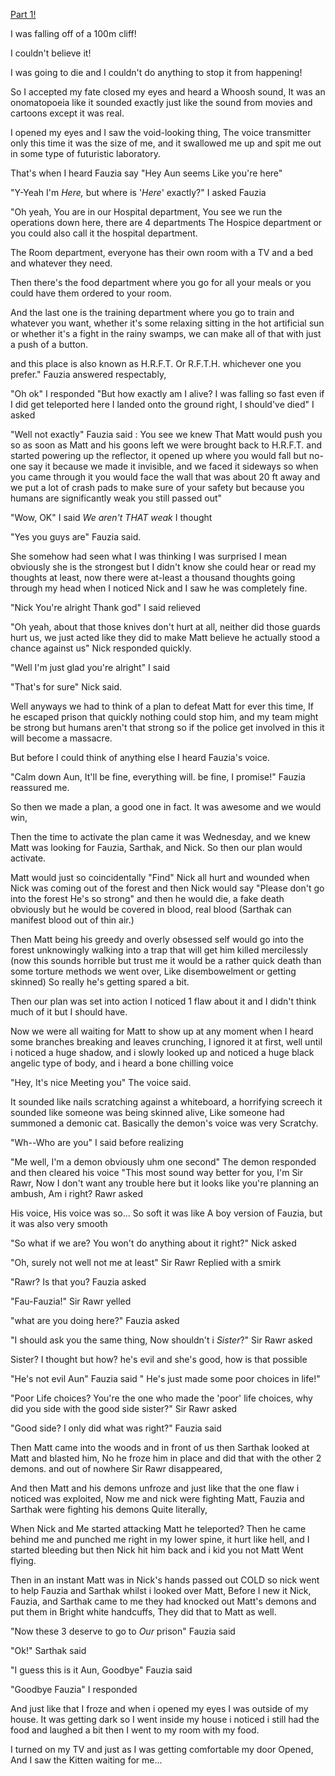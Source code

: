 [Part 1!](https://www.reddit.com/r/nosleep/comments/w4s2v4/my_friend_escaped_prison_and_is_after_me_part_1/)

I was falling off of a 100m cliff!

I couldn't believe it!

I was going to die and I couldn't do anything to stop it from happening!

So I accepted my fate closed my eyes and heard a Whoosh sound, It was an onomatopoeia like it sounded exactly just like the sound from movies and cartoons except it was real.

I opened my eyes and I saw the void-looking thing, The voice transmitter only this time it was the size of me, and it swallowed me up and spit me out in some type of futuristic laboratory.

That's when I heard Fauzia say "Hey Aun seems Like you're here"

"Y-Yeah I'm *Here,* but where is '*Here*' exactly?" I asked Fauzia

"Oh yeah, You are in our Hospital department, You see we run the operations down here, there are 4 departments The Hospice department or you could also call it the hospital department.

The Room department, everyone has their own room with a TV and a bed and whatever they need.

Then there's the food department where you go for all your meals or you could have them ordered to your room.

And the last one is the training department where you go to train and whatever you want, whether it's some relaxing sitting in the hot artificial sun or whether it's a fight in the rainy swamps, we can make all of that with just a push of a button.

and this place is also known as H.R.F.T. Or R.F.T.H. whichever one you prefer." Fauzia answered respectably,

"Oh ok" I responded "But how exactly am I alive? I was falling so fast even if I did get teleported here I landed onto the ground right, I should've died" I asked

"Well not exactly" Fauzia said : You see we knew That Matt would push you so as soon as Matt and his goons left we were brought back to H.R.F.T. and started powering up the reflector, it opened up where you would fall but no-one say it because we made it invisible, and we faced it sideways so when you came through it you would face the wall that was about 20 ft away and we put a lot of crash pads to make sure of your safety but because you humans are significantly weak you still passed out"

"Wow, OK" I said *We aren't THAT weak* I thought

"Yes you guys are" Fauzia said.

She somehow had seen what I was thinking I was surprised I mean obviously she is the strongest but I didn't know she could hear or read my thoughts at least, now there were at-least a thousand thoughts going through my head when I noticed Nick and I saw he was completely fine.

"Nick You're alright Thank god" I said relieved

"Oh yeah, about that those knives don't hurt at all, neither did those guards hurt us, we just acted like they did to make Matt believe he actually stood a chance against us" Nick responded quickly.

"Well I'm just glad you're alright" I said

"That's for sure" Nick said.

Well anyways we had to think of a plan to defeat Matt for ever this time, If he escaped prison that quickly nothing could stop him, and my team might be strong but humans aren't that strong so if the police get involved in this it will become a massacre.

But before I could think of anything else I heard Fauzia's voice.

"Calm down Aun, It'll be fine, everything will. be fine, I promise!" Fauzia reassured me.

So then we made a plan, a good one in fact. It was awesome and we would win,

Then the time to activate the plan came it was Wednesday, and we knew Matt was looking for Fauzia, Sarthak, and Nick. So then our plan would activate.

Matt would just so coincidentally "Find" Nick all hurt and wounded when Nick was coming out of the forest and then Nick would say "Please don't go into the forest He's so strong" and then he would die, a fake death obviously but he would be covered in blood, real blood (Sarthak can manifest blood out of thin air.)

Then Matt being his greedy and overly obsessed self would go into the forest unknowingly walking into a trap that will get him killed mercilessly (now this sounds horrible but trust me it would be a rather quick death than some torture methods we went over, Like disembowelment or getting skinned) So really he's getting spared a bit.

Then our plan was set into action I noticed 1 flaw about it and I didn't think much of it but I should have.

Now we were all waiting for Matt to show up at any moment when I heard some branches breaking and leaves crunching, I ignored it at first, well until i noticed a huge shadow, and i slowly looked up and noticed a huge black angelic type of body, and i heard a bone chilling voice

"Hey, It's nice Meeting you" The voice said.

It sounded like nails scratching against a whiteboard, a horrifying screech it sounded like someone was being skinned alive, Like someone had summoned a demonic cat. Basically the demon's voice was very Scratchy.

"Wh--Who are you" I said before realizing

"Me well, I'm a demon obviously uhm one second" The demon responded and then cleared his voice "This most sound way better for you, I'm Sir Rawr, Now I don't want any trouble here but it looks like you're planning an ambush, Am i right? Rawr asked

His voice, His voice was so... So soft it was like A boy version of Fauzia, but it was also very smooth

"So what if we are? You won't do anything about it right?" Nick asked

"Oh, surely not well not me at least" Sir Rawr Replied with a smirk

"Rawr? Is that you? Fauzia asked

"Fau-Fauzia!" Sir Rawr yelled

"what are you doing here?" Fauzia asked

"I should ask you the same thing, Now shouldn't i *Sister*?" Sir Rawr asked

Sister? I thought but how? he's evil and she's good, how is that possible

"He's not evil Aun" Fauzia said " He's just made some poor choices in life!"

"Poor Life choices? You're the one who made the 'poor' life choices, why did you side with the good side sister?" Sir Rawr asked

"Good side? I only did what was right?" Fauzia said

Then Matt came into the woods and in front of us then Sarthak looked at Matt and blasted him, No he froze him in place and did that with the other 2 demons. and out of nowhere Sir Rawr disappeared,

And then Matt and his demons unfroze and just like that the one flaw i noticed was exploited, Now me and nick were fighting Matt, Fauzia and Sarthak were fighting his demons Quite literally,

When Nick and Me started attacking Matt he teleported? Then he came behind me and punched me right in my lower spine, it hurt like hell, and I started bleeding but then Nick hit him back and i kid you not Matt Went flying.

Then in an instant Matt was in Nick's hands passed out COLD so nick went to help Fauzia and Sarthak whilst i looked over Matt, Before I new it Nick, Fauzia, and Sarthak came to me they had knocked out Matt's demons and put them in Bright white handcuffs, They did that to Matt as well.

"Now these 3 deserve to go to *Our* prison" Fauzia said

"Ok!" Sarthak said

"I guess this is it Aun, Goodbye" Fauzia said

"Goodbye Fauzia" I responded

And just like that I froze and when i opened my eyes I was outside of my house. It was getting dark so I went inside my house i noticed i still had the food and laughed a bit then I went to my room with my food.

I turned on my TV and just as I was getting comfortable my door Opened, And I saw the Kitten waiting for me...